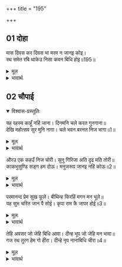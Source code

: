 +++
title = "195"

+++

## 01 दोहा

<div class="audioEmbed"  caption="AIR-वाचनम्" src="https://archive.org/download/rAmcharitmAnas-AIR/EPI-073.mp3"></div>

मास दिवस कर दिवस भा मरम न जानइ कोइ।  
रथ समेत रबि थाकेउ निसा कवन बिधि होइ॥195॥

<details><summary>मूल</summary>

मास दिवस कर दिवस भा मरम न जानइ कोइ।  
रथ समेत रबि थाकेउ निसा कवन बिधि होइ॥195॥
</details>

<details><summary>भावार्थ</summary>

महीने भर का दिन हो गया। इस रहस्य को कोई नहीं जानता। सूर्य अपने रथ सहित वहीं रुक गए, फिर रात किस तरह होती॥195॥
</details>





## 02 चौपाई
<details open><summary>विश्वास-प्रस्तुतिः</summary>

यह रहस्य काहूँ नहिं जाना। दिनमनि चले करत गुनगाना॥  
देखि महोत्सव सुर मुनि नागा। चले भवन बरनत निज भागा॥1॥
</details>
<details><summary>मूल</summary>

यह रहस्य काहूँ नहिं जाना। दिनमनि चले करत गुनगाना॥  
देखि महोत्सव सुर मुनि नागा। चले भवन बरनत निज भागा॥1॥
</details>

<details><summary>भावार्थ</summary>

यह रहस्य किसी ने नहीं जाना। सूर्यदेव (भगवान श्री रामजी का) गुणगान करते हुए चले। यह महोत्सव देखकर देवता, मुनि और नाग अपने भाग्य की सराहना करते हुए अपने-अपने घर चले॥1॥
</details>

औरउ एक कहउँ निज चोरी। सुनु गिरिजा अति दृढ मति तोरी॥  
काकभुसुण्डि सङ्ग हम दोऊ। मनुजरूप जानइ नहिं कोऊ॥2॥

<details><summary>मूल</summary>

औरउ एक कहउँ निज चोरी। सुनु गिरिजा अति दृढ मति तोरी॥  
काकभुसुण्डि सङ्ग हम दोऊ। मनुजरूप जानइ नहिं कोऊ॥2॥
</details>

<details><summary>भावार्थ</summary>

हे पार्वती! तुम्हारी बुद्धि (श्री रामजी के चरणों में) बहुत दृढ है, इसलिए मैं और भी अपनी एक चोरी (छिपाव) की बात कहता हूँ, सुनो। काकभुशुण्डि और मैं दोनों वहाँ साथ-साथ थे, परन्तु मनुष्य रूप में होने के कारण हमें कोई जान न सका॥2॥
</details>

परमानन्द प्रेम सुख फूले। बीथिन्ह फिरहिं मगन मन भूले॥  
यह सुभ चरित जान पै सोई। कृपा राम कै जापर होई॥3॥

<details><summary>मूल</summary>

परमानन्द प्रेम सुख फूले। बीथिन्ह फिरहिं मगन मन भूले॥  
यह सुभ चरित जान पै सोई। कृपा राम कै जापर होई॥3॥
</details>

<details><summary>भावार्थ</summary>

परम आनन्द और प्रेम के सुख में फूले हुए हम दोनों मगन मन से (मस्त हुए) गलियों में (तन-मन की सुधि) भूले हुए फिरते थे, परन्तु यह शुभ चरित्र वही जान सकता है, जिस पर श्री रामजी की कृपा हो॥3॥
</details>

तेहि अवसर जो जेहि बिधि आवा। दीन्ह भूप जो जेहि मन भावा॥  
गज रथ तुरग हेम गो हीरा। दीन्हे नृप नानाबिधि चीरा॥4॥

<details><summary>मूल</summary>

तेहि अवसर जो जेहि बिधि आवा। दीन्ह भूप जो जेहि मन भावा॥  
गज रथ तुरग हेम गो हीरा। दीन्हे नृप नानाबिधि चीरा॥4॥
</details>

<details><summary>भावार्थ</summary>

उस अवसर पर जो जिस प्रकार आया और जिसके मन को जो अच्छा लगा, राजा ने उसे वही दिया। हाथी, रथ, घोडे, सोना, गायें, हीरे और भाँति-भाँति के वस्त्र राजा ने दिए॥4॥
</details>



